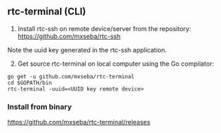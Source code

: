 ## rtc-terminal (CLI)

1. Install rtc-ssh on remote device/server from the repository: https://github.com/mxseba/rtc-ssh

Note the uuid key generated in the rtc-ssh application.

2. Get source rtc-terminal on local computer using the Go compilator:
```
go get -u github.com/mxseba/rtc-terminal
cd $GOPATH/bin
rtc-terminal -uuid=<UUID key remote device>
```
### Install from binary
https://github.com/mxseba/rtc-terminal/releases
